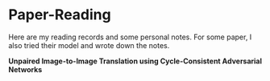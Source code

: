 # Paper-Reading
Here are my reading records and some personal notes. For some paper, I also tried their model and wrote down the notes.

**Unpaired Image-to-Image Translation using Cycle-Consistent Adversarial Networks**
